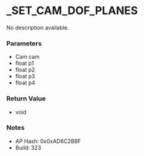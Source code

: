 # _SET_CAM_DOF_PLANES

No description available.

### Parameters
* Cam cam
* float p1
* float p2
* float p3
* float p4

### Return Value
* void

### Notes
* AP Hash: 0x0xAD6C2B8F
* Build: 323

